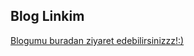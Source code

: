 ## Blog Linkim
[Blogumu buradan ziyaret edebilirsinizzz!:)](https://berrazelgl-del.github.io/Blog-example/)

